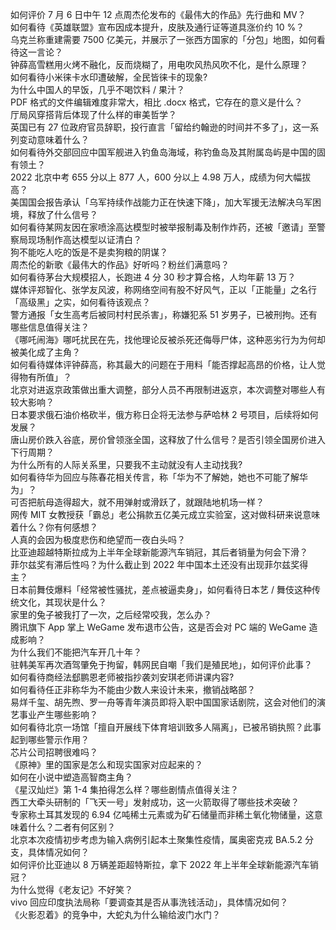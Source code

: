 如何评价 7 月 6 日中午 12 点周杰伦发布的《最伟大的作品》先行曲和 MV？  
如何看待《英雄联盟》宣布因成本提升，皮肤及通行证等道具涨价约 10 %？  
乌克兰称重建需要 7500 亿美元，并展示了一张西方国家的「分包」地图，如何看待这一言论？  
钟薛高雪糕用火烤不融化，反而烧糊了，用电吹风热风吹不化，是什么原理？  
如何看待小米徕卡水印遭破解，全民皆徕卡的现象?  
为什么中国人的早饭，几乎不喝饮料 / 果汁？  
PDF 格式的文件编辑难度非常大，相比 .docx 格式，它存在的意义是什么？  
厅局风穿搭背后体现了什么样的审美哲学？  
英国已有 27 位政府官员辞职，投行直言「留给约翰逊的时间并不多了」，这一系列变动意味着什么？  
如何看待外交部回应中国军舰进入钓鱼岛海域，称钓鱼岛及其附属岛屿是中国的固有领土？  
2022 北京中考 655 分以上 877 人，600 分以上 4.98 万人，成绩为何大幅拔高？  
美国国会报告承认「乌军持续作战能力正在快速下降」，加大军援无法解决乌军困境，释放了什么信号？  
如何看待某网友因在家喷涂高达模型时被举报制毒及制作炸药，还被「邀请」至警察局现场制作高达模型以证清白？  
狗不能吃人吃的饭是不是卖狗粮的阴谋？  
周杰伦的新歌《最伟大的作品》好听吗？粉丝们满意吗？  
如何看待茅台大规模招人，长跑进 4 分 30 秒才算合格，人均年薪 13 万？  
媒体评郑智化、张学友风波，称网络空间有股不好风气，正以「正能量」之名行「高级黑」之实，如何看待该观点？  
警方通报「女生高考后被同村村民杀害」，称嫌犯系 51 岁男子，已被刑拘。还有哪些信息值得关注？  
《哪吒闹海》哪吒扰民在先，找他理论反被杀死还侮辱尸体，这种恶劣行为为何却被美化成了主角？  
如何看待媒体评钟薛高，称其最大的问题在于用料「能否撑起高昂的价格，让人觉得物有所值」？  
北京对进返京政策做出重大调整，部分人员不再限制进返京，本次调整对哪些人有较大影响？  
日本要求俄石油价格砍半，俄方称日企将无法参与萨哈林 2 号项目，后续将如何发展？  
唐山房价跌入谷底，房价曾领涨全国，这释放了什么信号？是否引领全国房价进入下行周期？  
为什么所有的人际关系里，只要我不主动就没有人主动找我?  
如何看待华为回应与陈春花相关传言，称「华为不了解她，她也不可能了解华为」？  
可否把航母造得超大，就不用弹射或滑跃了，就跟陆地机场一样？  
网传 MIT 女教授获「霸总」老公捐款五亿美元成立实验室，这对做科研来说意味着什么？你有何感想？  
人真的会因为极度悲伤和绝望而一夜白头吗？  
比亚迪超越特斯拉成为上半年全球新能源汽车销冠，其后者销量为何会下滑？  
菲尔兹奖有滞后性吗？为什么截止到 2022 年中国本土还没有出现菲尔兹奖得主？  
日本前舞伎爆料「经常被性骚扰，差点被逼卖身」，如何看待日本艺 / 舞伎这种传统文化，其现状是什么？  
家里的兔子被我打了一次，之后经常咬我，怎么办？  
腾讯旗下 App 掌上 WeGame 发布退市公告，这是否会对 PC 端的 WeGame 造成影响？  
为什么我们不能把汽车开几十年？  
驻韩美军再次酒驾肇免于拘留，韩网民自嘲「我们是殖民地」，如何评价此事？  
如何看待商经法郄鹏恩老师被指抄袭刘安琪老师讲课内容?  
如何看待任正非称华为不能由少数人来设计未来，撤销战略部？  
易烊千玺、胡先煦、罗一舟等青年演员即将入职中国国家话剧院，这会对他们的演艺事业产生哪些影响？  
如何看待北京一场馆「擅自开展线下体育培训致多人隔离」，已被吊销执照？此事起到哪些警示作用？  
芯片公司招聘很难吗？  
《原神》里的国家是怎么和现实国家对应起来的？  
如何在小说中塑造高智商主角？  
《星汉灿烂》第 1-4 集拍得怎么样？哪些剧情点值得关注？  
西工大牵头研制的「飞天一号」发射成功，这一火箭取得了哪些技术突破？  
专家称土耳其发现的 6.94 亿吨稀土元素或为矿石储量而非稀土氧化物储量，这意味着什么？二者有何区别？  
北京本次疫情初步考虑为输入病例引起本土聚集性疫情，属奥密克戎 BA.5.2 分支，具体情况如何？  
如何评价比亚迪以 8 万辆差距超特斯拉，拿下 2022 年上半年全球新能源汽车销冠？  
为什么觉得《老友记》不好笑？  
vivo 回应印度执法局称「要调查其是否从事洗钱活动」，具体情况如何？  
《火影忍着》的竞争中，大蛇丸为什么输给波门水门？  
